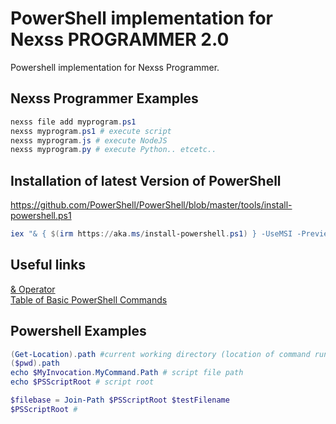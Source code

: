 # PowerShell implementation for Nexss PROGRAMMER 2.0

Powershell implementation for Nexss Programmer.

## Nexss Programmer Examples

```ps1
nexss file add myprogram.ps1
nexss myprogram.ps1 # execute script
nexss myprogram.js # execute NodeJS
nexss myprogram.py # execute Python.. etcetc..
```

## Installation of latest Version of PowerShell

<https://github.com/PowerShell/PowerShell/blob/master/tools/install-powershell.ps1>

```ps1
iex "& { $(irm https://aka.ms/install-powershell.ps1) } -UseMSI -Preview"
```

## Useful links

[& Operator](https://ss64.com/ps/call.html)  
[Table of Basic PowerShell Commands](https://devblogs.microsoft.com/scripting/table-of-basic-powershell-commands/)

## Powershell Examples

```ps1
(Get-Location).path #current working directory (location of command run)
($pwd).path
echo $MyInvocation.MyCommand.Path # script file path
echo $PSScriptRoot # script root

$filebase = Join-Path $PSScriptRoot $testFilename
$PSScriptRoot #
```
